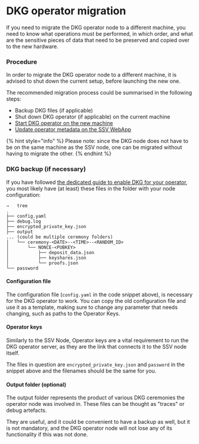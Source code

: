 # DKG operator migration

If you need to migrate the DKG operator node to a different machine, you need to know what operations must be performed, in which order, and what are the sensitive pieces of data that need to be preserved and copied over to the new hardware.

### Procedure

In order to migrate the DKG operator node to a different machine, it is advised to shut down the current setup, before launching the new one.

The recommended migration process could be summarised in the following steps:

* Backup DKG files (if applicable)
* Shut down DKG operator (if applicable) on the current machine
* [Start DKG operator on the new machine](enabling-dkg.md#start-ssv-dkg)
* [Update operator metadata on the SSV WebApp](enabling-dkg.md#update-operator-metadata)

{% hint style="info" %}
Please note: since the DKG node does not have to be on the same machine as the SSV node, one can be migrated without having to migrate the other.
{% endhint %}

### DKG backup (if necessary)

If you have followed [the dedicated guide to enable DKG for your operator](enabling-dkg.md), you most likely have (at least) these files in the folder with your node configuration:

```
⇒   tree
.
├── config.yaml
├── debug.log
├── encrypted_private_key.json
├── output
... (could be multiple ceremony folders)
│   └── ceremony-<DATE>--<TIME>--<RANDOM_ID>
│       └── NONCE-<PUBKEY>
│           ├── deposit_data.json
│           ├── keyshares.json
│           └── proofs.json
└── password
```

#### Configuration file

The configuration file (`config.yaml` in the code snippet above), is necessary for the DKG operator to work. You can copy the old configuration file and use it as a template, making sure to change any parameter that needs changing, such as paths to the Operator Keys.

#### Operator keys

Similarly to the SSV Node, Operator keys are a vital requirement to run the DKG operator server, as they are the link that connects it to the SSV node itself.

The files in question are `encrypted_private_key.json` and `password` in the snippet above and the filenames should be the same for you.

#### Output folder (optional)

The output folder represents the product of various DKG ceremonies the operator node was involved in. These files can be thought as "traces" or debug artefacts.

They are useful, and it could be convenient to have a backup as well, but it is not mandatory, and the DKG operator node will not lose any of its functionality if this was not done.
